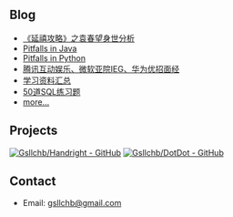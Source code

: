 ## Blog
* [《延禧攻略》之袁春望身世分析](blog/《延禧攻略》之袁春望身世分析.md)
* [Pitfalls in Java](blog/java_pitfalls.md)
* [Pitfalls in Python](blog/python_pitfalls.md)
* [腾讯互动娱乐、微软亚院IEG、华为优招面经](blog/腾讯互动娱乐、微软亚院IEG、华为优招面经.md)
* [学习资料汇总](blog/学习资料汇总.md)
* [50道SQL练习题](blog/SQL_50question.md)
* [more...](blog/index.md)


## Projects
[![Gsllchb/Handright - GitHub](https://gh-card.dev/repos/Gsllchb/Handright.svg?fullname)](https://github.com/Gsllchb/Handright)
[![Gsllchb/DotDot - GitHub](https://gh-card.dev/repos/Gsllchb/DotDot.svg?fullname)](https://github.com/Gsllchb/DotDot)


## Contact
* Email: [gsllchb@gmail.com](mailto:gsllchb@hotmail.com)
